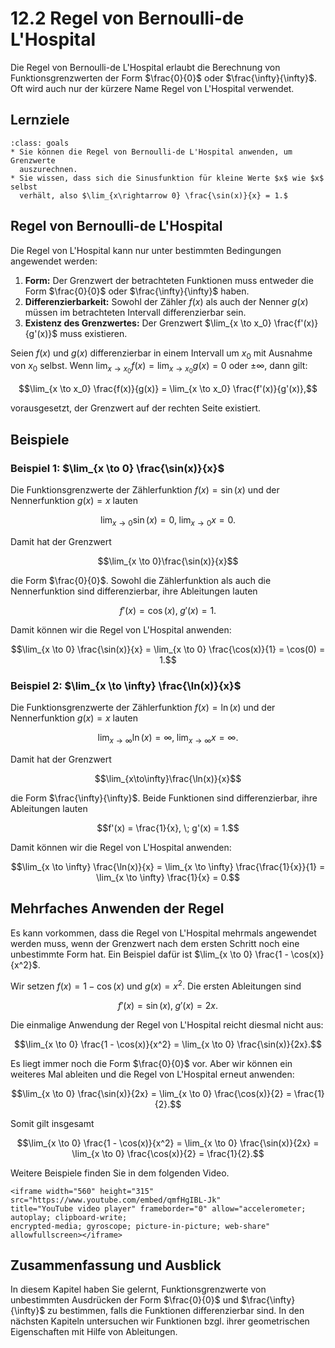 # 12.2 Regel von Bernoulli-de L'Hospital

Die Regel von Bernoulli-de L'Hospital erlaubt die Berechnung von
Funktionsgrenzwerten der Form $\frac{0}{0}$ oder $\frac{\infty}{\infty}$. Oft
wird auch nur der kürzere Name Regel von L'Hospital verwendet.

## Lernziele

```{admonition} Lernziele
:class: goals
* Sie können die Regel von Bernoulli-de L'Hospital anwenden, um Grenzwerte
  auszurechnen.
* Sie wissen, dass sich die Sinusfunktion für kleine Werte $x$ wie $x$ selbst
  verhält, also $\lim_{x\rightarrow 0} \frac{\sin(x)}{x} = 1.$
```

## Regel von Bernoulli-de L'Hospital

Die Regel von L'Hospital kann nur unter bestimmten Bedingungen angewendet werden:

1. **Form:** Der Grenzwert der betrachteten Funktionen muss entweder die Form
   $\frac{0}{0}$ oder $\frac{\infty}{\infty}$ haben.
2. **Differenzierbarkeit:** Sowohl der Zähler $f(x)$ als auch der Nenner $g(x)$
   müssen im betrachteten Intervall differenzierbar sein.
3. **Existenz des Grenzwertes:** Der Grenzwert $\lim_{x \to x_0}
   \frac{f'(x)}{g'(x)}$ muss existieren.

Seien $f(x)$ und $g(x)$ differenzierbar in einem Intervall um $x_0$ mit Ausnahme
von $x_0$ selbst. Wenn $\lim_{x \to x_0} f(x) = \lim_{x \to x_0} g(x) = 0$ oder
$\pm\infty$, dann gilt:

$$\lim_{x \to x_0} \frac{f(x)}{g(x)} = \lim_{x \to x_0} \frac{f'(x)}{g'(x)},$$

vorausgesetzt, der Grenzwert auf der rechten Seite existiert.

## Beispiele

### Beispiel 1: $\lim_{x \to 0} \frac{\sin(x)}{x}$

Die Funktionsgrenzwerte der Zählerfunktion $f(x)=\sin(x)$ und der Nennerfunktion
$g(x)=x$ lauten

$$\lim_{x\to 0}\sin(x) = 0, \; \lim_{x\to 0}x = 0.$$

Damit hat der Grenzwert

$$\lim_{x \to 0}\frac{\sin(x)}{x}$$

die Form $\frac{0}{0}$. Sowohl die Zählerfunktion als auch die Nennerfunktion
sind differenzierbar, ihre Ableitungen lauten

$$f'(x) = \cos(x), \; g'(x) = 1.$$

Damit können wir die Regel von L'Hospital anwenden:

$$\lim_{x \to 0} \frac{\sin(x)}{x} = \lim_{x \to 0} \frac{\cos(x)}{1} = \cos(0) = 1.$$

### Beispiel 2: $\lim_{x \to \infty} \frac{\ln(x)}{x}$

Die Funktionsgrenzwerte der Zählerfunktion $f(x)=\ln(x)$ und der Nennerfunktion
$g(x)=x$ lauten

$$\lim_{x\to\infty}\ln(x)=\infty, \; \lim_{x\to\infty}x = \infty.$$

Damit hat der Grenzwert

$$\lim_{x\to\infty}\frac{\ln(x)}{x}$$

die Form $\frac{\infty}{\infty}$. Beide Funktionen sind differenzierbar, ihre
Ableitungen lauten

$$f'(x) = \frac{1}{x}, \;  g'(x) = 1.$$

Damit können wir die Regel von L'Hospital anwenden:

$$\lim_{x \to \infty} \frac{\ln(x)}{x} = \lim_{x \to \infty}
\frac{\frac{1}{x}}{1} = \lim_{x \to \infty} \frac{1}{x} = 0.$$

## Mehrfaches Anwenden der Regel

Es kann vorkommen, dass die Regel von L'Hospital mehrmals angewendet werden
muss, wenn der Grenzwert nach dem ersten Schritt noch eine unbestimmte Form hat.
Ein Beispiel dafür ist $\lim_{x \to 0} \frac{1 - \cos(x)}{x^2}$.

Wir setzen $f(x) = 1 - \cos(x)$ und $g(x) = x^2$. Die ersten Ableitungen sind

$$f'(x) = \sin(x), \; g'(x) = 2x.$$

Die einmalige Anwendung der Regel von L'Hospital reicht diesmal nicht aus:

$$\lim_{x \to 0} \frac{1 - \cos(x)}{x^2} = \lim_{x \to 0} \frac{\sin(x)}{2x}.$$

Es liegt immer noch die Form $\frac{0}{0}$ vor. Aber wir können ein weiteres Mal
ableiten und die Regel von L'Hospital erneut anwenden:

$$\lim_{x \to 0} \frac{\sin(x)}{2x} = \lim_{x \to 0} \frac{\cos(x)}{2} = \frac{1}{2}.$$

Somit gilt insgesamt

$$\lim_{x \to 0} \frac{1 - \cos(x)}{x^2} = \lim_{x \to 0} \frac{\sin(x)}{2x} =
\lim_{x \to 0} \frac{\cos(x)}{2} = \frac{1}{2}.$$

Weitere Beispiele finden Sie in dem folgenden Video.

```{dropdown} Video "Grenzwerte von Funktionen: L'Hospital" von MathePeter
<iframe width="560" height="315" src="https://www.youtube.com/embed/qmfHgIBL-Jk"
title="YouTube video player" frameborder="0" allow="accelerometer; autoplay; clipboard-write;
encrypted-media; gyroscope; picture-in-picture; web-share" allowfullscreen></iframe>
```

## Zusammenfassung und Ausblick

In diesem Kapitel haben Sie gelernt, Funktionsgrenzwerte von unbestimmten
Ausdrücken der Form $\frac{0}{0}$ und $\frac{\infty}{\infty}$ zu bestimmen,
falls die Funktionen differenzierbar sind. In den nächsten Kapiteln untersuchen
wir Funktionen bzgl. ihrer geometrischen Eigenschaften mit Hilfe von
Ableitungen.
